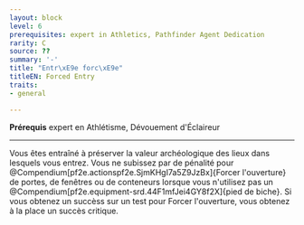 ```yaml
---
layout: block
level: 6
prerequisites: expert in Athletics, Pathfinder Agent Dedication
rarity: C
source: ??
summary: '-'
title: "Entr\xE9e forc\xE9e"
titleEN: Forced Entry
traits:
- general

---
```


<p><span id="ctl00_MainContent_DetailedOutput"><strong>Prérequis</strong> expert en Athlétisme, Dévouement d'Éclaireur<br></span></p>
<hr>
<p>Vous êtes entraîné à préserver la valeur archéologique des lieux dans lesquels vous entrez. Vous ne subissez par de pénalité pour @Compendium[pf2e.actionspf2e.SjmKHgI7a5Z9JzBx]{Forcer l'ouverture} de portes, de fenêtres ou de conteneurs lorsque vous n'utilisez pas un @Compendium[pf2e.equipment-srd.44F1mfJei4GY8f2X]{pied de biche}. Si vous obtenez un succèss sur un test pour Forcer l'ouverture, vous obtenez à la place un succès critique.&nbsp;</p>